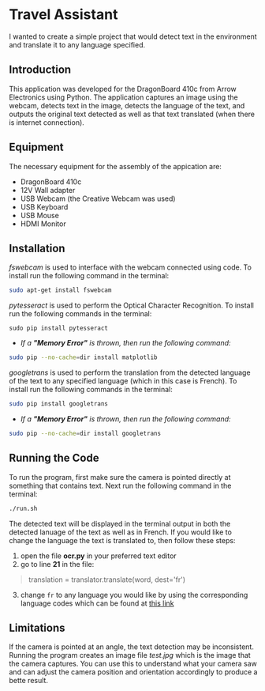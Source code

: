 # Travel Assistant

I wanted to create a simple project that would detect text in the environment and translate it to any language specified.

## Introduction

This application was developed for the DragonBoard 410c from Arrow Electronics using Python. The application captures an image using the webcam, detects text in the image, detects the language of the text, and outputs the original text detected as well as that text translated (when there is internet connection). 

## Equipment
The necessary equipment for the assembly of the appication are:
* DragonBoard 410c
* 12V Wall adapter
* USB Webcam (the Creative Webcam was used)
* USB Keyboard
* USB Mouse
* HDMI Monitor

## Installation
*fswebcam* is used to interface with the webcam connected using code. To install run the following command in the terminal:

```bash
sudo apt-get install fswebcam
```

*pytesseract* is used to perform the Optical Character Recognition. To install run the following commands in the terminal:

```bah
sudo pip install pytesseract
```

- *If a **"Memory Error"** is thrown, then run the following command:*

```bash
sudo pip --no-cache=dir install matplotlib
```

*googletrans* is used to perform the translation from the detected language of the text to any specified language (which in this case is French). To install run the following commands in the terminal:

```bash
sudo pip install googletrans
```

- *If a **"Memory Error"** is thrown, then run the following command:*

```bash
sudo pip --no-cache=dir install googletrans
```

## Running the Code
To run the program, first make sure the camera is pointed directly at something that contains text. Next run the following command in the terminal:

```bash
./run.sh
```

The detected text will be displayed in the terminal output in both the detected lanuage of the text as well as in French. If you would like to change the language the text is translated to, then follow these steps:

1. open the file **ocr.py** in your preferred text editor
2. go to line **21** in the file: 
  > translation = translator.translate(word, dest='fr')
3. change `fr` to any language you would like by using the corresponding language codes which can be found at [this link](https://py-googletrans.readthedocs.io/en/latest/#googletrans-languages)

## Limitations
If the camera is pointed at an angle, the text detection may be inconsistent. Running the program creates an image file *test.jpg* which is the image that the camera captures. You can use this to understand what your camera saw and can adjust the camera position and orientation accordingly to produce a bette result.  
